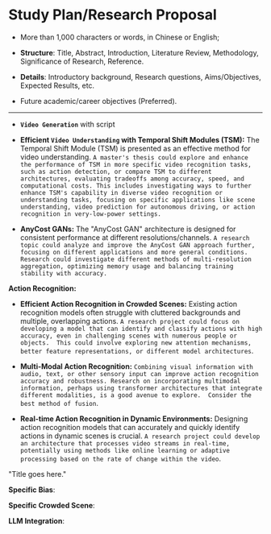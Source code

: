 # Study Plan/Research Proposal

- More than 1,000 characters or words, in Chinese or English;

- **Structure**: Title, Abstract, Introduction, Literature Review, Methodology, Significance of Research, Reference.

- **Details**: Introductory background, Research questions, Aims/Objectives, Expected Results, etc.

- Future academic/career objectives (Preferred).

---

- **`Video Generation`** with script

- **Efficient `Video Understanding` with Temporal Shift Modules (TSM):** The Temporal Shift Module (TSM) is presented as an effective method for video understanding. `A master's thesis could explore and enhance the performance of TSM in more specific video recognition tasks, such as action detection, or compare TSM to different architectures, evaluating tradeoffs among accuracy, speed, and computational costs. This includes investigating ways to further enhance TSM's capability in diverse video recognition or understanding tasks, focusing on specific applications like scene understanding, video prediction for autonomous driving, or action recognition in very-low-power settings.`

- **AnyCost GANs:** The "AnyCost GAN" architecture is designed for consistent performance at different resolutions/channels. `A research topic could analyze and improve the AnyCost GAN approach further, focusing on different applications and more general conditions.   Research could investigate different methods of multi-resolution aggregation, optimizing memory usage and balancing training stability with accuracy.`

**Action Recognition:**

- **Efficient Action Recognition in Crowded Scenes:** Existing action recognition models often struggle with cluttered backgrounds and multiple, overlapping actions. `A research project could focus on developing a model that can identify and classify actions with high accuracy, even in challenging scenes with numerous people or objects.  This could involve exploring new attention mechanisms, better feature representations, or different model architectures`.

- **Multi-Modal Action Recognition:** `Combining visual information with audio, text, or other sensory input can improve action recognition accuracy and robustness. Research on incorporating multimodal information, perhaps using transformer architectures that integrate different modalities, is a good avenue to explore.  Consider the best method of fusion`.

- **Real-time Action Recognition in Dynamic Environments:** Designing action recognition models that can accurately and quickly identify actions in dynamic scenes is crucial. `A research project could develop an architecture that processes video streams in real-time, potentially using methods like online learning or adaptive processing based on the rate of change within the video`.

"Title goes here."

**Specific Bias**:

**Specific Crowded Scene**:

**LLM Integration**:
